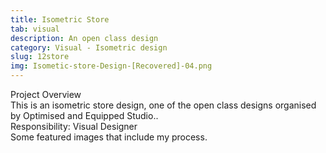 ```yaml
---
title: Isometric Store
tab: visual
description: An open class design
category: Visual - Isometric design
slug: 12store
img: Isometic-store-Design-[Recovered]-04.png
---
```


<div class="lg:p-4 pt-4 mb-4 text-pryColor font-bold text-2xl lg:text-4xl">
  Project Overview
</div>

<div class="lg:p-4 mb-4 leading-9">
This is an isometric store design, one of the open class designs organised by Optimised and Equipped Studio..
<div class="pt-4 ">
 <span class = "text-pryColor font-bold"> Responsibility:</span> Visual Designer
</div>
</div>

<div class=" pt-4 lg:p-4 mb-4 leading-9">
Some featured images that include my process.
</div>

   <div class="mt-14">
    <div><dynamic-image filename="Isometic-store-Design-[Recovered]-03.png"></dynamic-image> </div>
        <div class ="mt-14"><dynamic-image filename="Isometic-store-Design-[Recovered]-04.png"></dynamic-image> </div>
  </div>

